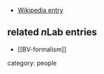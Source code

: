 
* [Wikipedia entry](https://en.wikipedia.org/wiki/Efim_Fradkin)

## related $n$Lab entries

* [[BV-formalism]]

category: people